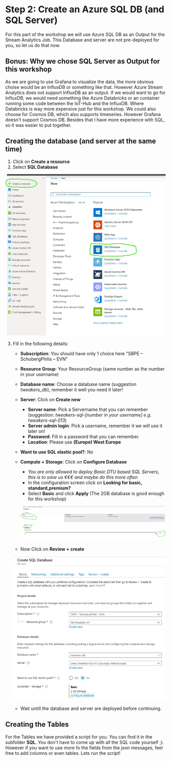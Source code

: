 # Step 2: Create an Azure SQL DB (and SQL Server)
For this part of the workshop we will use Azure SQL DB as an Output for the Stream Analytics Job. This Database and server are not pre-deployed for you, so let us do that now.

## Bonus: Why we chose SQL Server as Output for this workshop
As we are going to use Grafana to visualize the data, the more obvious choise would be an InfluxDB or something like that. However Azure Stream Analytics does not support InfluxDB as an output.
If we would want to go for InfluxDB, we would need something like Azure Databricks or an container running some code between the IoT-Hub and the InfluxDB. Where Databricks is way more expensive just for this workshop. We could also choose for Cosmos DB, which also supports timeseries. However Grafana doesn't support Cosmos DB. Besides that I have more experience with SQL, so it was easier to put together.

## Creating the database (and server at the same time)
1. Click on __Create a resource__
2. Select __SQL Database__

![SQL Database](img/sql_create_new.jpg)

3. Fill in the following details:
   * **Subscription**: You should have only 1 choice here "SBPE – SchubergPhilis – EVN"
   * **Resource Group**: Your ResourceGroup (same number as the number in your username)
   * **Database name**: Choose a database name (suggestion *tweakers_db*), remember it well you need it later!
   * **Server**: Click on __Create new__
      * **Server name**: Pick a Servername that you can remember (suggestion: *tweakers-sql-[number in your username] e.g. tweakers-sql-013*)
      * **Server admin login**: Pick a username, remember it we will use it later on!
      * **Password**:  Fill in a password that you can remember.
      * **Location**: Please use __(Europe) West Europe__
   * **Want to use SQL elastic pool?**: No
   * **Compute + Storage**: Click on __Configure Database__ 
      * _You are only allowed to deploy Basic DTU based SQL Servers, this is to save us €€€ and maybe do this more often_
      * In the configuration screen click on **Looking for basic, standard,premium?**
      * Select **Basic** and click **Apply** (The 2GB database is good enough for this workshop)

      ![SQL Database](img/sql_server_size.jpg)

    * Now Click on **Review + create**

     ![SQL Database](img/sql_deployment_overview.jpg)

    * Wait untill the database and server are deployed before continuing.


## Creating the Tables
For the Tables we have provided a script for you. You can find it in the subfolder **SQL**. You don't have to come up with all the SQL code yourself ;). However if you want to use more fo the fields from the json messages, feel free to add columns or even tables.
Lets run the script!


